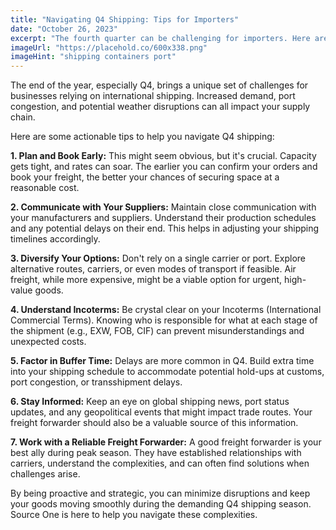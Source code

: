 ```yaml
---
title: "Navigating Q4 Shipping: Tips for Importers"
date: "October 26, 2023"
excerpt: "The fourth quarter can be challenging for importers. Here are our top tips to ensure your shipments arrive smoothly during the busiest time of the year."
imageUrl: "https://placehold.co/600x338.png"
imageHint: "shipping containers port"
---
```


The end of the year, especially Q4, brings a unique set of challenges for businesses relying on international shipping. Increased demand, port congestion, and potential weather disruptions can all impact your supply chain. 

Here are some actionable tips to help you navigate Q4 shipping:

**1. Plan and Book Early:**
This might seem obvious, but it's crucial. Capacity gets tight, and rates can soar. The earlier you can confirm your orders and book your freight, the better your chances of securing space at a reasonable cost.

**2. Communicate with Your Suppliers:**
Maintain close communication with your manufacturers and suppliers. Understand their production schedules and any potential delays on their end. This helps in adjusting your shipping timelines accordingly.

**3. Diversify Your Options:**
Don't rely on a single carrier or port. Explore alternative routes, carriers, or even modes of transport if feasible. Air freight, while more expensive, might be a viable option for urgent, high-value goods.

**4. Understand Incoterms:**
Be crystal clear on your Incoterms (International Commercial Terms). Knowing who is responsible for what at each stage of the shipment (e.g., EXW, FOB, CIF) can prevent misunderstandings and unexpected costs.

**5. Factor in Buffer Time:**
Delays are more common in Q4. Build extra time into your shipping schedule to accommodate potential hold-ups at customs, port congestion, or transshipment delays.

**6. Stay Informed:**
Keep an eye on global shipping news, port status updates, and any geopolitical events that might impact trade routes. Your freight forwarder should also be a valuable source of this information.

**7. Work with a Reliable Freight Forwarder:**
A good freight forwarder is your best ally during peak season. They have established relationships with carriers, understand the complexities, and can often find solutions when challenges arise.

By being proactive and strategic, you can minimize disruptions and keep your goods moving smoothly during the demanding Q4 shipping season. Source One is here to help you navigate these complexities.
